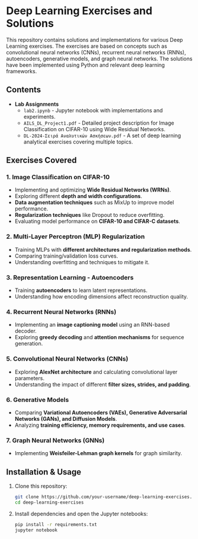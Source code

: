 # Deep Learning Exercises and Solutions

This repository contains solutions and implementations for various Deep Learning exercises. The exercises are based on concepts such as convolutional neural networks (CNNs), recurrent neural networks (RNNs), autoencoders, generative models, and graph neural networks. The solutions have been implemented using Python and relevant deep learning frameworks.

## Contents

- **Lab Assignments**
  - `lab2.ipynb` - Jupyter notebook with implementations and experiments.
  - `AILS_DL_Project1.pdf` - Detailed project description for Image Classification on CIFAR-10 using Wide Residual Networks.
  - `DL-2024-Σειρά Αναλυτικών Ασκήσεων.pdf` - A set of deep learning analytical exercises covering multiple topics.

## Exercises Covered

### 1. Image Classification on CIFAR-10
- Implementing and optimizing **Wide Residual Networks (WRNs)**.
- Exploring different **depth and width configurations**.
- **Data augmentation techniques** such as MixUp to improve model performance.
- **Regularization techniques** like Dropout to reduce overfitting.
- Evaluating model performance on **CIFAR-10 and CIFAR-C datasets**.

### 2. Multi-Layer Perceptron (MLP) Regularization
- Training MLPs with **different architectures and regularization methods**.
- Comparing training/validation loss curves.
- Understanding overfitting and techniques to mitigate it.

### 3. Representation Learning - Autoencoders
- Training **autoencoders** to learn latent representations.
- Understanding how encoding dimensions affect reconstruction quality.

### 4. Recurrent Neural Networks (RNNs)
- Implementing an **image captioning model** using an RNN-based decoder.
- Exploring **greedy decoding** and **attention mechanisms** for sequence generation.

### 5. Convolutional Neural Networks (CNNs)
- Exploring **AlexNet architecture** and calculating convolutional layer parameters.
- Understanding the impact of different **filter sizes, strides, and padding**.

### 6. Generative Models
- Comparing **Variational Autoencoders (VAEs), Generative Adversarial Networks (GANs), and Diffusion Models**.
- Analyzing **training efficiency, memory requirements, and use cases**.

### 7. Graph Neural Networks (GNNs)
- Implementing **Weisfeiler-Lehman graph kernels** for graph similarity.

## Installation & Usage

1. Clone this repository:
   ```bash
   git clone https://github.com/your-username/deep-learning-exercises.git
   cd deep-learning-exercises

2. Install dependencies and open the Jupyter notebooks:
    ```bash
    pip install -r requirements.txt
    jupyter notebook

